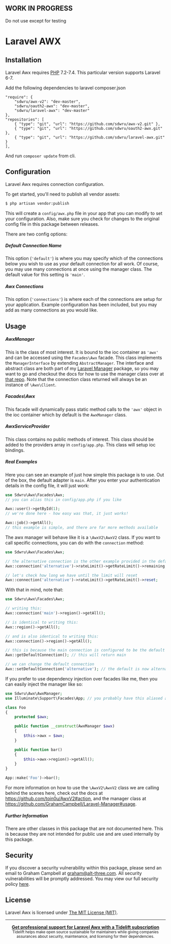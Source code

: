 ## WORK IN PROGRESS
Do not use except for testing

Laravel AWX
====================


## Installation

Laravel Awx requires [PHP](https://php.net) 7.2-7.4. This particular version supports Laravel 6-7.

Add the following dependencies to laravel composer.json
```
"require": {
    "sdwru/awx-v2": "dev-master",
    "sdwru/oauth2-awx": "dev-master",
    "sdwru/laravel-awx": "dev-master"
},
"repositories": [
    { "type": "git", "url": "https://github.com/sdwru/awx-v2.git" },
    { "type": "git", "url": "https://github.com/sdwru/oauth2-awx.git" },
    { "type": "git", "url": "https://github.com/sdwru/laravel-awx.git" }
],
```
And run `composer update` from cli.

## Configuration

Laravel Awx requires connection configuration.

To get started, you'll need to publish all vendor assets:

```bash
$ php artisan vendor:publish
```

This will create a `config/awx.php` file in your app that you can modify to set your configuration. Also, make sure you check for changes to the original config file in this package between releases.

There are two config options:

##### Default Connection Name

This option (`'default'`) is where you may specify which of the connections below you wish to use as your default connection for all work. Of course, you may use many connections at once using the manager class. The default value for this setting is `'main'`.

##### Awx Connections

This option (`'connections'`) is where each of the connections are setup for your application. Example configuration has been included, but you may add as many connections as you would like.


## Usage

##### AwxManager

This is the class of most interest. It is bound to the ioc container as `'awx'` and can be accessed using the `Facades\Awx` facade. This class implements the `ManagerInterface` by extending `AbstractManager`. The interface and abstract class are both part of my [Laravel Manager](https://github.com/GrahamCampbell/Laravel-Manager) package, so you may want to go and checkout the docs for how to use the manager class over at [that repo](https://github.com/GrahamCampbell/Laravel-Manager#usage). Note that the connection class returned will always be an instance of `\Awx\Client`.

##### Facades\Awx

This facade will dynamically pass static method calls to the `'awx'` object in the ioc container which by default is the `AwxManager` class.

##### AwxServiceProvider

This class contains no public methods of interest. This class should be added to the providers array in `config/app.php`. This class will setup ioc bindings.

##### Real Examples

Here you can see an example of just how simple this package is to use. Out of the box, the default adapter is `main`. After you enter your authentication details in the config file, it will just work:

```php
use Sdwru\Awx\Facades\Awx;
// you can alias this in config/app.php if you like

Awx::user()->getById(1);
// we're done here - how easy was that, it just works!

Awx::job()->getAll();
// this example is simple, and there are far more methods available
```

The awx manager will behave like it is a `\AwxV2\AwxV2` class. If you want to call specific connections, you can do with the `connection` method:

```php
use Sdwru\Awx\Facades\Awx;

// the alternative connection is the other example provided in the default config
Awx::connection('alternative')->rateLimit()->getRateLimit()->remaining;

// let's check how long we have until the limit will reset
Awx::connection('alternative')->rateLimit()->getRateLimit()->reset;
```

With that in mind, note that:

```php
use Sdwru\Awx\Facades\Awx;

// writing this:
Awx::connection('main')->region()->getAll();

// is identical to writing this:
Awx::region()->getAll();

// and is also identical to writing this:
Awx::connection()->region()->getAll();

// this is because the main connection is configured to be the default
Awx::getDefaultConnection(); // this will return main

// we can change the default connection
Awx::setDefaultConnection('alternative'); // the default is now alternative
```

If you prefer to use dependency injection over facades like me, then you can easily inject the manager like so:

```php
use Sdwru\Awx\AwxManager;
use Illuminate\Support\Facades\App; // you probably have this aliased already

class Foo
{
    protected $awx;

    public function __construct(AwxManager $awx)
    {
        $this->awx = $awx;
    }

    public function bar()
    {
        $this->awx->region()->getAll();
    }
}

App::make('Foo')->bar();
```

For more information on how to use the `\AwxV2\AwxV2` class we are calling behind the scenes here, check out the docs at https://github.com/toin0u/AwxV2#action, and the manager class at https://github.com/GrahamCampbell/Laravel-Manager#usage.

##### Further Information

There are other classes in this package that are not documented here. This is because they are not intended for public use and are used internally by this package.


## Security

If you discover a security vulnerability within this package, please send an email to Graham Campbell at graham@alt-three.com. All security vulnerabilities will be promptly addressed. You may view our full security policy [here](https://github.com/GrahamCampbell/Laravel-Awx/security/policy).


## License

Laravel Awx is licensed under [The MIT License (MIT)](LICENSE).


---

<div align="center">
	<b>
		<a href="https://tidelift.com/subscription/pkg/packagist-graham-campbell-awx?utm_source=packagist-graham-campbell-awx&utm_medium=referral&utm_campaign=readme">Get professional support for Laravel Awx with a Tidelift subscription</a>
	</b>
	<br>
	<sub>
		Tidelift helps make open source sustainable for maintainers while giving companies<br>assurances about security, maintenance, and licensing for their dependencies.
	</sub>
</div>
